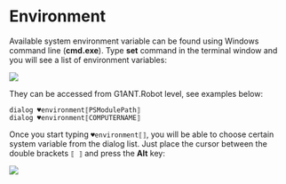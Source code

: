 # Environment

Available system environment variable can be found using Windows command line (**cmd.exe**). Type **set** command in the terminal window and you will see a list of environment variables:

![](https://github.com/G1ANT-Robot/G1ANT.Manual/raw/develop/G1ANT.Manual/-assets/environmental-variables-cmd.jpg)

They can be accessed from G1ANT.Robot level, see examples below:

```G1ANT
dialog ♥environment⟦PSModulePath⟧
dialog ♥environment⟦COMPUTERNAME⟧
```

Once you start typing `♥environment⟦⟧`, you will be able to choose certain system variable from the dialog list. Just place the cursor between the double brackets `⟦ ⟧` and press the **Alt** key:

![](https://github.com/G1ANT-Robot/G1ANT.Manual/raw/develop/G1ANT.Manual/-assets/environment.jpg)